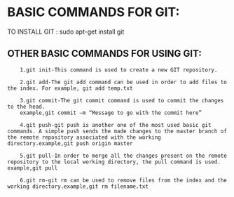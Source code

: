 # BASIC COMMANDS FOR GIT:

TO INSTALL GIT : sudo apt-get install git

## OTHER BASIC COMMANDS FOR USING GIT:

		1.git init-This command is used to create a new GIT repository. 

		2.git add-The git add command can be used in order to add files to the index. For example, git add temp.txt

		3.git commit-The git commit command is used to commit the changes to the head. 
		example,git commit –m “Message to go with the commit here”

		4.git push-git push is another one of the most used basic git commands. A simple push sends the made changes to the master branch of the remote repository associated with the working directory.example,git push origin master

		5.git pull-In order to merge all the changes present on the remote repository to the local working directory, the pull command is used. example,git pull

		6.git rm-git rm can be used to remove files from the index and the working directory.example,git rm filename.txt

